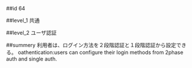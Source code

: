 ##id
64

##level_1
共通

##level_2
ユーザ認証

##summery
利用者は、ログイン方法を２段階認証と１段階認証から設定できる。
oathentication:users can configure their login methods from 2phase auth and single auth.

